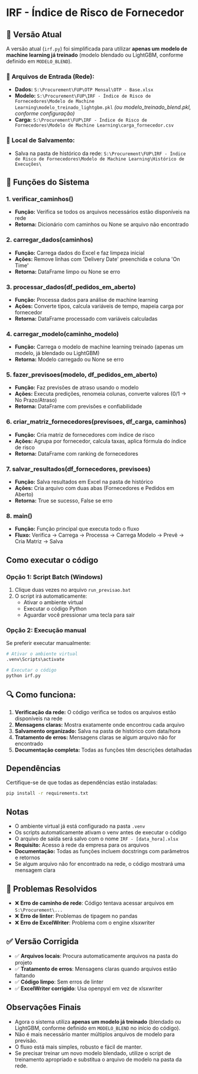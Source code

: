 # IRF - Índice de Risco de Fornecedor

## 🚀 Versão Atual

A versão atual (`irf.py`) foi simplificada para utilizar **apenas um modelo de machine learning já treinado** (modelo blendado ou LightGBM, conforme definido em `MODELO_BLEND`).

### 📁 **Arquivos de Entrada (Rede):**

- **Dados:** `S:\Procurement\FUP\OTP Mensal\OTP - Base.xlsx`
- **Modelo:** `S:\Procurement\FUP\IRF - Índice de Risco de Fornecedores\Modelo de Machine Learning\modelo_treinado_lightgbm.pkl` *(ou modelo_treinado_blend.pkl, conforme configuração)*
- **Carga:** `S:\Procurement\FUP\IRF - Índice de Risco de Fornecedores\Modelo de Machine Learning\carga_fornecedor.csv`

### 💾 **Local de Salvamento:**
- Salva na pasta de histórico da rede: `S:\Procurement\FUP\IRF - Índice de Risco de Fornecedores\Modelo de Machine Learning\Histórico de Execuções\`

## 🔧 **Funções do Sistema**

### **1. verificar_caminhos()**
- **Função:** Verifica se todos os arquivos necessários estão disponíveis na rede
- **Retorna:** Dicionário com caminhos ou None se arquivo não encontrado

### **2. carregar_dados(caminhos)**
- **Função:** Carrega dados do Excel e faz limpeza inicial
- **Ações:** Remove linhas com 'Delivery Date' preenchida e coluna 'On Time'
- **Retorna:** DataFrame limpo ou None se erro

### **3. processar_dados(df_pedidos_em_aberto)**
- **Função:** Processa dados para análise de machine learning
- **Ações:** Converte tipos, calcula variáveis de tempo, mapeia carga por fornecedor
- **Retorna:** DataFrame processado com variáveis calculadas

### **4. carregar_modelo(caminho_modelo)**
- **Função:** Carrega o modelo de machine learning treinado (apenas um modelo, já blendado ou LightGBM)
- **Retorna:** Modelo carregado ou None se erro

### **5. fazer_previsoes(modelo, df_pedidos_em_aberto)**
- **Função:** Faz previsões de atraso usando o modelo
- **Ações:** Executa predições, renomeia colunas, converte valores (0/1 → No Prazo/Atraso)
- **Retorna:** DataFrame com previsões e confiabilidade

### **6. criar_matriz_fornecedores(previsoes, df_carga, caminhos)**
- **Função:** Cria matriz de fornecedores com índice de risco
- **Ações:** Agrupa por fornecedor, calcula taxas, aplica fórmula do índice de risco
- **Retorna:** DataFrame com ranking de fornecedores

### **7. salvar_resultados(df_fornecedores, previsoes)**
- **Função:** Salva resultados em Excel na pasta de histórico
- **Ações:** Cria arquivo com duas abas (Fornecedores e Pedidos em Aberto)
- **Retorna:** True se sucesso, False se erro

### **8. main()**
- **Função:** Função principal que executa todo o fluxo
- **Fluxo:** Verifica → Carrega → Processa → Carrega Modelo → Prevê → Cria Matriz → Salva

## Como executar o código

### Opção 1: Script Batch (Windows)
1. Clique duas vezes no arquivo `run_previsao.bat`
2. O script irá automaticamente:
   - Ativar o ambiente virtual
   - Executar o código Python
   - Aguardar você pressionar uma tecla para sair

### Opção 2: Execução manual
Se preferir executar manualmente:

```bash
# Ativar o ambiente virtual
.venv\Scripts\activate

# Executar o código
python irf.py
```

## 🔍 **Como funciona:**

1. **Verificação da rede:** O código verifica se todos os arquivos estão disponíveis na rede
2. **Mensagens claras:** Mostra exatamente onde encontrou cada arquivo
3. **Salvamento organizado:** Salva na pasta de histórico com data/hora
4. **Tratamento de erros:** Mensagens claras se algum arquivo não for encontrado
5. **Documentação completa:** Todas as funções têm descrições detalhadas

## Dependências
Certifique-se de que todas as dependências estão instaladas:
```bash
pip install -r requirements.txt
```

## Notas
- O ambiente virtual já está configurado na pasta `.venv`
- Os scripts automaticamente ativam o venv antes de executar o código
- O arquivo de saída será salvo com o nome `IRF - [data_hora].xlsx`
- **Requisito:** Acesso à rede da empresa para os arquivos
- **Documentação:** Todas as funções incluem docstrings com parâmetros e retornos
- Se algum arquivo não for encontrado na rede, o código mostrará uma mensagem clara

## 🚨 Problemas Resolvidos

- ❌ **Erro de caminho de rede**: Código tentava acessar arquivos em `S:\Procurement\...`
- ❌ **Erro de linter**: Problemas de tipagem no pandas
- ❌ **Erro de ExcelWriter**: Problema com o engine xlsxwriter

## ✅ Versão Corrigida

- ✅ **Arquivos locais**: Procura automaticamente arquivos na pasta do projeto
- ✅ **Tratamento de erros**: Mensagens claras quando arquivos estão faltando
- ✅ **Código limpo**: Sem erros de linter
- ✅ **ExcelWriter corrigido**: Usa openpyxl em vez de xlsxwriter

## Observações Finais
- Agora o sistema utiliza **apenas um modelo já treinado** (blendado ou LightGBM, conforme definido em `MODELO_BLEND` no início do código).
- Não é mais necessário manter múltiplos arquivos de modelo para previsão.
- O fluxo está mais simples, robusto e fácil de manter.
- Se precisar treinar um novo modelo blendado, utilize o script de treinamento apropriado e substitua o arquivo de modelo na pasta da rede. 